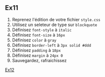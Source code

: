 Ex11
---

1. Reprenez l'édition de votre fichier `style.css`
2. Utilisez un seleteur de type sur `blockquote`
3. Définisez `font-style` à `italic`
4. Définisez `font-size` à `16px`
5. Définisez `color` à `gray`
6. Définisez `border-left` à `3px solid #ddd`
7. Définisez `padding` à `18px`
8. Définisez `margin` à `24px 0`
9. Sauvegardez, rafraichissez

[Ex12](012-exercice.md)
